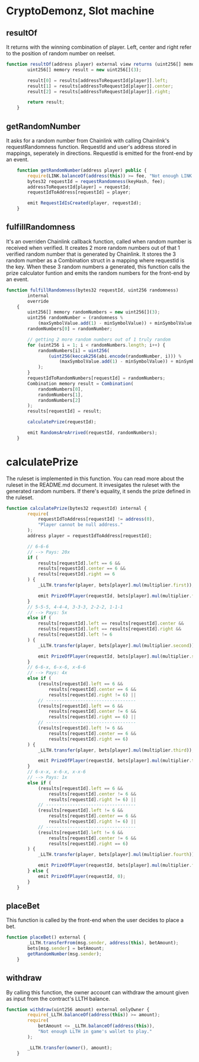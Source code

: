 # CryptoDemonz, Slot machine 

## resultOf
It returns with the winning combination of player. Left, center and right refer to the position of random number on reelset. 
``` javascript
function resultOf(address player) external view returns (uint256[] memory) {
        uint256[] memory result = new uint256[](3);

        result[0] = results[addressToRequestId[player]].left;
        result[1] = results[addressToRequestId[player]].center;
        result[2] = results[addressToRequestId[player]].right;

        return result;
    }
```

## getRandomNumber
It asks for a random number from Chainlink with calling Chainlink's requestRandomness function. RequestId and user's address stored in mappings, seperately in directions. RequestId is emitted for the front-end by an event.
``` javascript
    function getRandomNumber(address player) public {
        require(LINK.balanceOf(address(this)) >= fee, "Not enough LINK.");
        bytes32 requestId = requestRandomness(keyHash, fee);
        addressToRequestId[player] = requestId;
        requestIdToAddress[requestId] = player;

        emit RequestIdIsCreated(player, requestId);
    }
```

## fulfillRandomness
It's an overriden Chainlink callback function, called when random number is received when verified. It creates 2 more random numbers out of that 1 verified random number that is generated by Chainlink. It stores the 3 random number as a Combination struct in a mapping where requestId is the key. When these 3 random numbers a generated, this function calls the prize calculator funtion and emits the random numbers for the front-end by an event.   
``` javascript
function fulfillRandomness(bytes32 requestId, uint256 randomness)
        internal
        override
    {
        uint256[] memory randomNumbers = new uint256[](3);
        uint256 randomNumber = (randomness %
            (maxSymbolValue.add(1) - minSymbolValue)) + minSymbolValue; // random number between 1 and 6
        randomNumbers[0] = randomNumber;

        // getting 2 more random numbers out of 1 truly random
        for (uint256 i = 1; i < randomNumbers.length; i++) {
            randomNumbers[i] = uint256(
                (uint256(keccak256(abi.encode(randomNumber, i))) %
                    (maxSymbolValue.add(1) - minSymbolValue)) + minSymbolValue
            );
        }
        requestIdToRandomNumbers[requestId] = randomNumbers;
        Combination memory result = Combination(
            randomNumbers[0],
            randomNumbers[1],
            randomNumbers[2]
        );
        results[requestId] = result;

        calculatePrize(requestId);

        emit RandomsAreArrived(requestId, randomNumbers);
    }
```

# calculatePrize
The ruleset is implemented in this function. You can read more about the ruleset in the README.md document. It invesigates the ruleset with the generated random numbers. If there's equality, it sends the prize defined in the ruleset. 
``` javascript
function calculatePrize(bytes32 requestId) internal {
        require(
            requestIdToAddress[requestId] != address(0),
            "Player cannot be null address."
        );
        address player = requestIdToAddress[requestId];

        // 6-6-6
        // --> Pays: 20x
        if (
            results[requestId].left == 6 &&
            results[requestId].center == 6 &&
            results[requestId].right == 6
        ) {
            _LLTH.transfer(player, bets[player].mul(multiplier.first));

            emit PrizeOfPlayer(requestId, bets[player].mul(multiplier.first));
        }
        // 5-5-5, 4-4-4, 3-3-3, 2-2-2, 1-1-1
        // --> Pays: 5x
        else if (
            results[requestId].left == results[requestId].center &&
            results[requestId].left == results[requestId].right &&
            results[requestId].left != 6
        ) {
            _LLTH.transfer(player, bets[player].mul(multiplier.second));

            emit PrizeOfPlayer(requestId, bets[player].mul(multiplier.second));
        }
        // 6-6-x, 6-x-6, x-6-6
        // --> Pays: 4x
        else if (
            (results[requestId].left == 6 &&
                results[requestId].center == 6 &&
                results[requestId].right != 6) ||
            // ----------------------------------
            (results[requestId].left == 6 &&
                results[requestId].center != 6 &&
                results[requestId].right == 6) ||
            // ----------------------------------
            (results[requestId].left != 6 &&
                results[requestId].center == 6 &&
                results[requestId].right == 6)
        ) {
            _LLTH.transfer(player, bets[player].mul(multiplier.third));

            emit PrizeOfPlayer(requestId, bets[player].mul(multiplier.third));
        }
        // 6-x-x, x-6-x, x-x-6
        // --> Pays: 1x
        else if (
            (results[requestId].left == 6 &&
                results[requestId].center != 6 &&
                results[requestId].right != 6) ||
            // ----------------------------------
            (results[requestId].left != 6 &&
                results[requestId].center == 6 &&
                results[requestId].right != 6) ||
            // ----------------------------------
            (results[requestId].left != 6 &&
                results[requestId].center != 6 &&
                results[requestId].right == 6)
        ) {
            _LLTH.transfer(player, bets[player].mul(multiplier.fourth));

            emit PrizeOfPlayer(requestId, bets[player].mul(multiplier.fourth));
        } else {
            emit PrizeOfPlayer(requestId, 0);
        }
    }
```

## placeBet
This function is called by the front-end when the user decides to place a bet.
``` javascript
function placeBet() external {
        _LLTH.transferFrom(msg.sender, address(this), betAmount);
        bets[msg.sender] = betAmount;
        getRandomNumber(msg.sender);
    }
```

## withdraw
By calling this function, the owner account can withdraw the amount given as input from the contract's LLTH balance.
``` javascript
function withdraw(uint256 amount) external onlyOwner {
        require(_LLTH.balanceOf(address(this)) >= amount);
        require(
            betAmount <= _LLTH.balanceOf(address(this)),
            "Not enough LLTH in game's wallet to play."
        );

        _LLTH.transfer(owner(), amount);
    }
```
